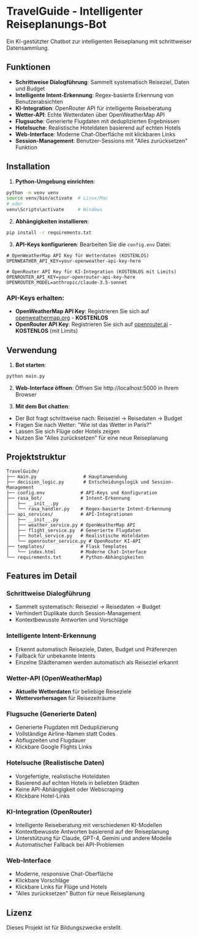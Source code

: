 # TravelGuide - Intelligenter Reiseplanungs-Bot

Ein KI-gestützter Chatbot zur intelligenten Reiseplanung mit schrittweiser Datensammlung.

## Funktionen

- **Schrittweise Dialogführung**: Sammelt systematisch Reiseziel, Daten und Budget
- **Intelligente Intent-Erkennung**: Regex-basierte Erkennung von Benutzerabsichten
- **KI-Integration**: OpenRouter API für intelligente Reiseberatung
- **Wetter-API**: Echte Wetterdaten über OpenWeatherMap API
- **Flugsuche**: Generierte Flugdaten mit deduplizierten Ergebnissen
- **Hotelsuche**: Realistische Hoteldaten basierend auf echten Hotels
- **Web-Interface**: Moderne Chat-Oberfläche mit klickbaren Links
- **Session-Management**: Benutzer-Sessions mit "Alles zurücksetzen" Funktion

## Installation

1. **Python-Umgebung einrichten**:
```bash
python -m venv venv
source venv/bin/activate  # Linux/Mac
# oder
venv\Scripts\activate     # Windows
```

2. **Abhängigkeiten installieren**:
```bash
pip install -r requirements.txt
```

3. **API-Keys konfigurieren**:
Bearbeiten Sie die `config.env` Datei:

```env
# OpenWeatherMap API Key für Wetterdaten (KOSTENLOS)
OPENWEATHER_API_KEY=your-openweather-api-key-here

# OpenRouter API Key für KI-Integration (KOSTENLOS mit Limits)
OPENROUTER_API_KEY=your-openrouter-api-key-here
OPENROUTER_MODEL=anthropic/claude-3.5-sonnet
```

### API-Keys erhalten:

- **OpenWeatherMap API Key**: Registrieren Sie sich auf [openweathermap.org](https://openweathermap.org) - **KOSTENLOS**
- **OpenRouter API Key**: Registrieren Sie sich auf [openrouter.ai](https://openrouter.ai) - **KOSTENLOS** (mit Limits)

## Verwendung

1. **Bot starten**:
```bash
python main.py
```

2. **Web-Interface öffnen**:
Öffnen Sie http://localhost:5000 in Ihrem Browser

3. **Mit dem Bot chatten**:
- Der Bot fragt schrittweise nach: Reiseziel → Reisedaten → Budget
- Fragen Sie nach Wetter: "Wie ist das Wetter in Paris?"
- Lassen Sie sich Flüge oder Hotels zeigen
- Nutzen Sie "Alles zurücksetzen" für eine neue Reiseplanung

## Projektstruktur

```
TravelGuide/
├── main.py                 # Hauptanwendung
├── decision_logic.py       # Entscheidungslogik und Session-Management
├── config.env             # API-Keys und Konfiguration
├── rasa_bot/              # Intent-Erkennung
│   ├── __init__.py
│   └── rasa_handler.py    # Regex-basierte Intent-Erkennung
├── api_services/          # API-Integrationen
│   ├── __init__.py
│   ├── weather_service.py # OpenWeatherMap API
│   ├── flight_service.py  # Generierte Flugdaten
│   ├── hotel_service.py   # Realistische Hoteldaten
│   └── openrouter_service.py # OpenRouter KI-API
├── templates/             # Flask Templates
│   └── index.html         # Moderne Chat-Interface
└── requirements.txt       # Python-Abhängigkeiten
```

## Features im Detail

### Schrittweise Dialogführung
- Sammelt systematisch: Reiseziel → Reisedaten → Budget
- Verhindert Duplikate durch Session-Management
- Kontextbewusste Antworten und Vorschläge

### Intelligente Intent-Erkennung
- Erkennt automatisch Reiseziele, Daten, Budget und Präferenzen
- Fallback für unbekannte Intents
- Einzelne Städtenamen werden automatisch als Reiseziel erkannt

### Wetter-API (OpenWeatherMap)
- **Aktuelle Wetterdaten** für beliebige Reiseziele
- **Wettervorhersagen** für Reisezeiträume

### Flugsuche (Generierte Daten)
- Generierte Flugdaten mit Deduplizierung
- Vollständige Airline-Namen statt Codes
- Abflugzeiten und Flugdauer
- Klickbare Google Flights Links

### Hotelsuche (Realistische Daten)
- Vorgefertigte, realistische Hoteldaten
- Basierend auf echten Hotels in beliebten Städten
- Keine API-Abhängigkeit oder Webscraping
- Klickbare Hotel-Links

### KI-Integration (OpenRouter)
- Intelligente Reiseberatung mit verschiedenen KI-Modellen
- Kontextbewusste Antworten basierend auf der Reiseplanung
- Unterstützung für Claude, GPT-4, Gemini und andere Modelle
- Automatischer Fallback bei API-Problemen

### Web-Interface
- Moderne, responsive Chat-Oberfläche
- Klickbare Vorschläge
- Klickbare Links für Flüge und Hotels
- "Alles zurücksetzen" Button für neue Reiseplanung

## Lizenz

Dieses Projekt ist für Bildungszwecke erstellt. 
